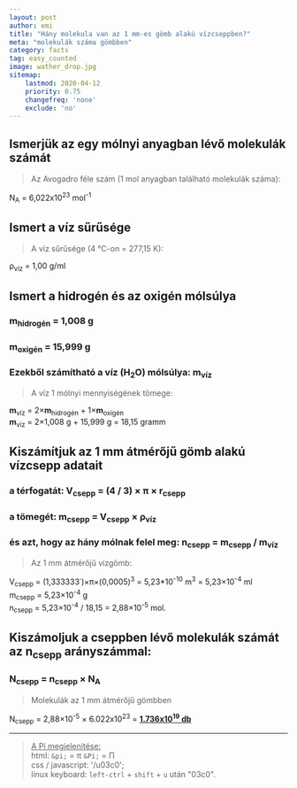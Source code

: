 ```yaml
---
layout: post
author: emi
title: "Hány molekula van az 1 mm-es gömb alakú vízcseppben?"
meta: "molekulák száma gömbben"
category: facts
tag: easy_counted
image: wather_drop.jpg
sitemap:
    lastmod: 2020-04-12
    priority: 0.75
    changefreq: 'none'
    exclude: 'no'
---  
```

## Ismerjük az egy mólnyi anyagban lévő molekulák számát 

>Az Avogadro féle szám (1 mol anyagban található molekulák száma):  

N<sub>A</sub> = 6,022x10<sup>23</sup>&nbsp;mol<sup>-1</sup>

## Ismert a víz sűrűsége

>A víz sűrűsége (4 °C-on = 277,15 K):  

ρ<sub>víz</sub> = 1,00&nbsp;g/ml

## Ismert a hidrogén és az oxigén mólsúlya
### <b>m</b><sub>hidrogén</sub> = 1,008&nbsp;g
### <b>m</b><sub>oxigén</sub> = 15,999&nbsp;g
### Ezekből számítható a víz&nbsp;(H<sub>2</sub>O) mólsúlya: <b>m</b><sub>víz</sub>

>A víz 1&nbsp;mólnyi mennyiségének tömege:  

<b>m</b><sub>víz</sub> = 2×<b>m</b><sub>hidrogén</sub> + 1×<b>m</b><sub>oxigén</sub>  
<b>m</b><sub>víz</sub> = 2×1,008&nbsp;g + 15,999&nbsp;g = 18,15&nbsp;gramm  

## Kiszámítjuk az 1&nbsp;mm átmérőjű gömb alakú vízcsepp adatait
### a térfogatát: V<sub>csepp</sub> = (4&nbsp;/&nbsp;3)&nbsp;×&nbsp;π&nbsp;×&nbsp;r<sub>csepp</sub>
### a tömegét: m<sub>csepp</sub> = V<sub>csepp</sub>&nbsp;×&nbsp;ρ<sub>víz</sub>
### és azt, hogy az hány mólnak felel meg: n<sub>csepp</sub> = m<sub>csepp</sub>&nbsp;/&nbsp;<b>m</b><sub>víz</sub>

>Az 1 mm átmérőjű vízgömb:  

V<sub>csepp</sub> = (1,333333˙)×π×(0,0005)<sup>3</sup> = 5,23*10<sup>-10</sup>&nbsp;m<sup>3</sup> = 5,23×10<sup>-4</sup>&nbsp;ml  
m<sub>csepp</sub> = 5,23×10<sup>-4</sup>&nbsp;g  
n<sub>csepp</sub> = 5,23×10<sup>-4</sup>&nbsp;/&nbsp;18,15 = 2,88×10<sup>-5</sup>&nbsp;mol.  

## Kiszámoljuk a cseppben lévő molekulák számát az n<sub>csepp</sub> arányszámmal:
### N<sub>csepp</sub> = n<sub>csepp</sub>&nbsp;×&nbsp;N<sub>A</sub>

>Molekulák az 1 mm átmérőjű gömbben  

N<sub>csepp</sub> = 2,88×10<sup>-5</sup>&nbsp;×&nbsp;6.022x10<sup>23</sup> = <b><u>1.736x10<sup>19</sup>&nbsp;db</u></b>  

___
><u>A Pí megjelenítése:</u>  
html: `&pi;` = &pi; `&Pi;` = &Pi;  
css / javascript: '/u03c0';  
linux keyboard: `left-ctrl` + `shift` + `u` után "03c0".

